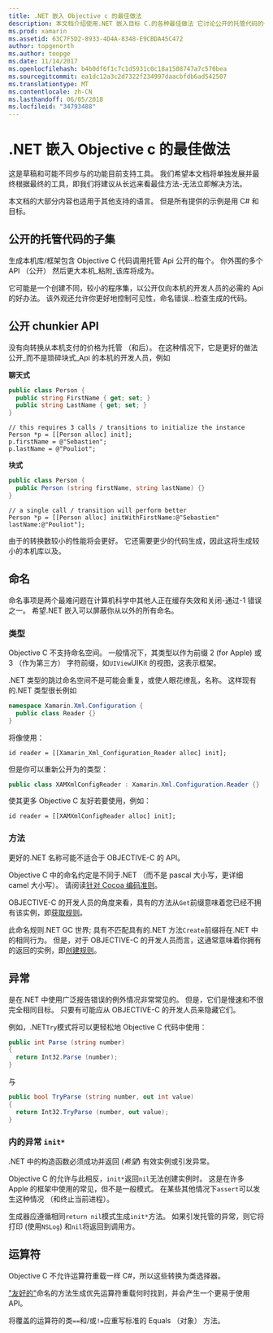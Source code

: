 ```yaml
---
title: .NET 嵌入 Objective c 的最佳做法
description: 本文档介绍使用.NET 嵌入目标 C.的各种最佳做法 它讨论公开的托管代码的子集、 公开 chunkier API、 命名和的详细信息。
ms.prod: xamarin
ms.assetid: 63C7F5D2-8933-4D4A-8348-E9CBDA45C472
author: topgenorth
ms.author: toopge
ms.date: 11/14/2017
ms.openlocfilehash: b4b0df6f1c7c1d5931c0c18a1508747a7c570bea
ms.sourcegitcommit: ea1dc12a3c2d7322f234997daacbfdb6ad542507
ms.translationtype: MT
ms.contentlocale: zh-CN
ms.lasthandoff: 06/05/2018
ms.locfileid: "34793488"
---
```

# <a name="net-embedding-best-practices-for-objective-c"></a>.NET 嵌入 Objective c 的最佳做法

这是草稿和可能不同步与的功能目前支持工具。 我们希望本文档将单独发展并最终根据最终的工具，即我们将建议从长远来看最佳方法-无法立即解决方法。

本文档的大部分内容也适用于其他支持的语言。 但是所有提供的示例是用 C# 和目标。

## <a name="exposing-a-subset-of-the-managed-code"></a>公开的托管代码的子集

生成本机库/框架包含 Objective C 代码调用托管 Api 公开的每个。 你外围的多个 API （公开） 然后更大本机_粘附_该库将成为。

它可能是一个创建不同，较小的程序集，以公开仅向本机的开发人员的必需的 Api 的好办法。 该外观还允许你更好地控制可见性，命名错误...检查生成的代码。

## <a name="exposing-a-chunkier-api"></a>公开 chunkier API

没有向转换从本机支付的价格为托管 （和后）。 在这种情况下，它是更好的做法公开_而不是琐碎块式_Api 的本机的开发人员，例如

**聊天式**

```csharp
public class Person {
  public string FirstName { get; set; }
  public string LastName { get; set; }
}
```

```objc
// this requires 3 calls / transitions to initialize the instance
Person *p = [[Person alloc] init];
p.firstName = @"Sebastien";
p.lastName = @"Pouliot";
```

**块式**

```csharp
public class Person {
  public Person (string firstName, string lastName) {}
}
```

```objc
// a single call / transition will perform better
Person *p = [[Person alloc] initWithFirstName:@"Sebastien" lastName:@"Pouliot"];
```

由于的转换数较小的性能将会更好。 它还需要更少的代码生成，因此这将生成较小的本机库以及。

## <a name="naming"></a>命名

命名事项是两个最难问题在计算机科学中其他人正在缓存失效和关闭-通过-1 错误之一。 希望.NET 嵌入可以屏蔽你从以外的所有命名。

### <a name="types"></a>类型

Objective C 不支持命名空间。 一般情况下，其类型以作为前缀 2 (for Apple) 或 3 （作为第三方） 字符前缀，如`UIView`UIKit 的视图，这表示框架。

.NET 类型的跳过命名空间不是可能会重复，或使人眼花缭乱，名称。 这样现有的.NET 类型很长例如

```csharp
namespace Xamarin.Xml.Configuration {
  public class Reader {}
}
```

将像使用：

```objc
id reader = [[Xamarin_Xml_Configuration_Reader alloc] init];
```

但是你可以重新公开为的类型：

```csharp
public class XAMXmlConfigReader : Xamarin.Xml.Configuration.Reader {}
```

使其更多 Objective C 友好若要使用，例如：

```objc
id reader = [[XAMXmlConfigReader alloc] init];
```

### <a name="methods"></a>方法

更好的.NET 名称可能不适合于 OBJECTIVE-C 的 API。

Objective C 中的命名约定是不同于.NET （而不是 pascal 大小写，更详细 camel 大小写）。
请阅读[针对 Cocoa 编码准则](https://developer.apple.com/library/content/documentation/Cocoa/Conceptual/CodingGuidelines/Articles/NamingMethods.html#//apple_ref/doc/uid/20001282-BCIGIJJF)。

OBJECTIVE-C 的开发人员的角度来看，具有的方法从`Get`前缀意味着您已经不拥有该实例，即[获取规则](https://developer.apple.com/library/content/documentation/CoreFoundation/Conceptual/CFMemoryMgmt/Concepts/Ownership.html#//apple_ref/doc/uid/20001148-SW1)。

此命名规则.NET GC 世界; 具有不匹配具有的.NET 方法`Create`前缀将在.NET 中的相同行为。 但是，对于 OBJECTIVE-C 的开发人员而言，这通常意味着你拥有的返回的实例，即[创建规则](https://developer.apple.com/library/content/documentation/CoreFoundation/Conceptual/CFMemoryMgmt/Concepts/Ownership.html#//apple_ref/doc/uid/20001148-103029)。

## <a name="exceptions"></a>异常

是在.NET 中使用广泛报告错误的例外情况非常常见的。 但是，它们是慢速和不很完全相同目标。 只要有可能应从 OBJECTIVE-C 的开发人员来隐藏它们。

例如，.NET`Try`模式将可以更轻松地 Objective C 代码中使用：

```csharp
public int Parse (string number)
{
  return Int32.Parse (number);
}
```

与

```csharp
public bool TryParse (string number, out int value)
{
  return Int32.TryParse (number, out value);
}
```

### <a name="exceptions-inside-init"></a>内的异常 `init*`

.NET 中的构造函数必须成功并返回 (_希望_) 有效实例或引发异常。

Objective C 的允许与此相反，`init*`返回`nil`无法创建实例时。 这是在许多 Apple 的框架中使用的常见，但不是一般模式。 在某些其他情况下`assert`可以发生这种情况 （和终止当前进程）。

生成器应遵循相同`return nil`模式生成`init*`方法。 如果引发托管的异常，则它将打印 (使用`NSLog`) 和`nil`将返回到调用方。

## <a name="operators"></a>运算符

Objective C 不允许运算符重载一样 C#，所以这些转换为类选择器。

["友好的"](https://docs.microsoft.com/dotnet/standard/design-guidelines/operator-overloads)命名的方法生成优先运算符重载何时找到，并会产生一个更易于使用 API。

将覆盖的运算符的类`==`和/或`!=`应重写标准的 Equals （对象） 方法。
